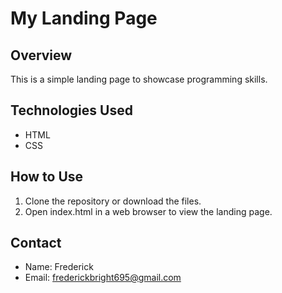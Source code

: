 # My Landing Page

## Overview
This is a simple landing page to showcase programming skills.

## Technologies Used
- HTML
- CSS

## How to Use
1. Clone the repository or download the files.
2. Open index.html in a web browser to view the landing page.

## Contact
- Name: Frederick
- Email: frederickbright695@gmail.com
  
